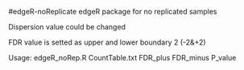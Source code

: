 #edgeR-noReplicate
edgeR package for no replicated samples

Dispersion value could be changed

FDR value is setted as upper and lower boundary 2 (-2&+2)


Usage:
edgeR_noRep.R CountTable.txt  FDR_plus FDR_minus P_value

